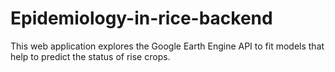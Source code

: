 # Epidemiology-in-rice-backend
This web application explores the Google Earth Engine API to fit models that help to predict the status of rise crops.
